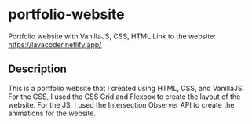# portfolio-website

Portfolio website with VanillaJS, CSS, HTML
Link to the website: https://lavacoder.netlify.app/

## Description

This is a portfolio website that I created using HTML, CSS, and VanillaJS.
For the CSS, I used the CSS Grid and Flexbox to create the layout of the website.
For the JS, I used the Intersection Observer API to create the animations for the website.
